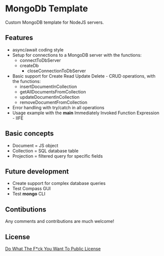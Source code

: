# MongoDb Template

Custom MongoDB template for NodeJS servers.

## Features

- async/await coding style
- Setup for connections to a MongoDB server with the functions:
  - connectToDbServer
  - createDb
	- closeConnectionToDbServer
- Basic support for Create Read Update Delete - CRUD operations, with the functions:
  - insertDocumentInCollection
  - getAllDocumentsFromCollection
  - updateDocumentInCollection
  - removeDocumentFromCollection
- Error handling with try/catch in all operations
- Usage example with the **main** Immediately Invoked Function Expression - IIFE

## Basic concepts

- Document = JS object
- Collection = SQL database table
- Projection = filtered query for specific fields

## Future development

- Create support for complex database queries
- Test Compass GUI
- Test **mongo** CLI

## Contibutions

Any comments and contributions are much welcome!

## License

[Do What The F*ck You Want To Public License](https://github.com/sindelio/mongodb-template/blob/master/LICENSE)
